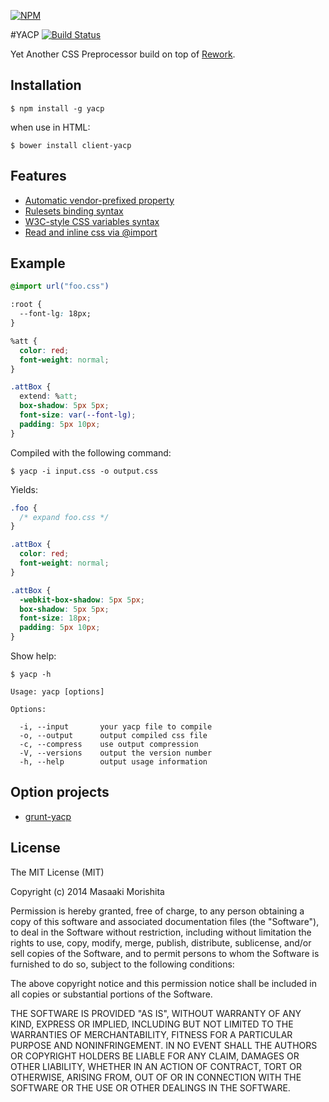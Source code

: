 [![NPM](https://nodei.co/npm/yacp.png)](https://nodei.co/npm/yacp/)

#YACP  [![Build Status](https://travis-ci.org/morishitter/YACP.svg)](https://travis-ci.org/morishitter/yacp)

Yet Another CSS Preprocessor build on top of [Rework](https://github.com/reworkcss/rework).

## Installation

```
$ npm install -g yacp
```

when use in HTML:

```
$ bower install client-yacp
```

## Features

- [Automatic vendor-prefixed property](https://github.com/ai/autoprefixer)
- [Rulesets binding syntax](https://github.com/morishitter/rework-rule-binding)
- [W3C-style CSS variables syntax](https://github.com/reworkcss/rework-vars)
- [Read and inline css via @import](https://github.com/reworkcss/rework-import)

## Example

```css
@import url("foo.css")

:root {
  --font-lg: 18px;
}

%att {
  color: red;
  font-weight: normal;
}

.attBox {
  extend: %att;
  box-shadow: 5px 5px;
  font-size: var(--font-lg);
  padding: 5px 10px;
}
```

Compiled with the following command:

```
$ yacp -i input.css -o output.css
```

Yields:

```css
.foo {
  /* expand foo.css */
}

.attBox {
  color: red;
  font-weight: normal;
}

.attBox {
  -webkit-box-shadow: 5px 5px;
  box-shadow: 5px 5px;
  font-size: 18px;
  padding: 5px 10px;
}
```

Show help:

```
$ yacp -h
```

```
Usage: yacp [options]

Options:

  -i, --input       your yacp file to compile
  -o, --output      output compiled css file
  -c, --compress    use output compression
  -V, --versions    output the version number
  -h, --help        output usage information
```

## Option projects

- [grunt-yacp](https://github.com/morishitter/grunt-yacp)

## License
The MIT License (MIT)

Copyright (c) 2014 Masaaki Morishita

Permission is hereby granted, free of charge, to any person obtaining a copy
of this software and associated documentation files (the "Software"), to deal
in the Software without restriction, including without limitation the rights
to use, copy, modify, merge, publish, distribute, sublicense, and/or sell
copies of the Software, and to permit persons to whom the Software is
furnished to do so, subject to the following conditions:

The above copyright notice and this permission notice shall be included in
all copies or substantial portions of the Software.

THE SOFTWARE IS PROVIDED "AS IS", WITHOUT WARRANTY OF ANY KIND, EXPRESS OR
IMPLIED, INCLUDING BUT NOT LIMITED TO THE WARRANTIES OF MERCHANTABILITY,
FITNESS FOR A PARTICULAR PURPOSE AND NONINFRINGEMENT. IN NO EVENT SHALL THE
AUTHORS OR COPYRIGHT HOLDERS BE LIABLE FOR ANY CLAIM, DAMAGES OR OTHER
LIABILITY, WHETHER IN AN ACTION OF CONTRACT, TORT OR OTHERWISE, ARISING FROM,
OUT OF OR IN CONNECTION WITH THE SOFTWARE OR THE USE OR OTHER DEALINGS IN
THE SOFTWARE.
